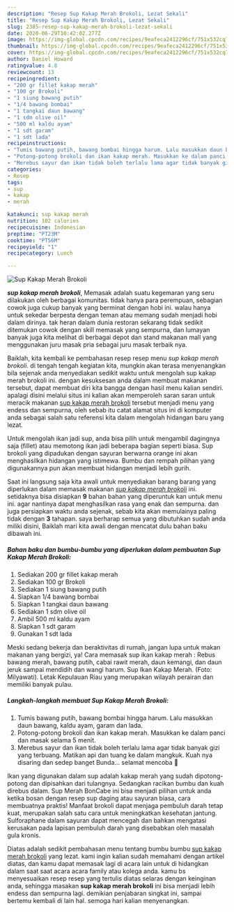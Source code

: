 ```yaml
---
description: "Resep Sup Kakap Merah Brokoli, Lezat Sekali"
title: "Resep Sup Kakap Merah Brokoli, Lezat Sekali"
slug: 2385-resep-sup-kakap-merah-brokoli-lezat-sekali
date: 2020-06-29T10:42:02.277Z
image: https://img-global.cpcdn.com/recipes/9eafeca2412296cf/751x532cq70/sup-kakap-merah-brokoli-foto-resep-utama.jpg
thumbnail: https://img-global.cpcdn.com/recipes/9eafeca2412296cf/751x532cq70/sup-kakap-merah-brokoli-foto-resep-utama.jpg
cover: https://img-global.cpcdn.com/recipes/9eafeca2412296cf/751x532cq70/sup-kakap-merah-brokoli-foto-resep-utama.jpg
author: Daniel Howard
ratingvalue: 4.8
reviewcount: 13
recipeingredient:
- "200 gr fillet kakap merah"
- "100 gr Brokoli"
- "1 siung bawang putih"
- "1/4 bawang bombai"
- "1 tangkai daun bawang"
- "1 sdm olive oil"
- "500 ml kaldu ayam"
- "1 sdt garam"
- "1 sdt lada"
recipeinstructions:
- "Tumis bawang putih, bawang bombai hingga harum. Lalu masukkan daun bawang, kaldu ayam, garam dan lada."
- "Potong-potong brokoli dan ikan kakap merah. Masukkan ke dalam panci dan masak selama 5 menit."
- "Merebus sayur dan ikan tidak boleh terlalu lama agar tidak banyak gizi yang terbuang. Matikan api dan tuang ke dalam mangkuk. Kuah nya disaring dan sedep banget Bunda... selamat mencoba 🤤"
categories:
- Resep
tags:
- sup
- kakap
- merah

katakunci: sup kakap merah 
nutrition: 102 calories
recipecuisine: Indonesian
preptime: "PT23M"
cooktime: "PT56M"
recipeyield: "1"
recipecategory: Lunch

---
```



![Sup Kakap Merah Brokoli](https://img-global.cpcdn.com/recipes/9eafeca2412296cf/751x532cq70/sup-kakap-merah-brokoli-foto-resep-utama.jpg)

<b><i>sup kakap merah brokoli</i></b>, Memasak adalah suatu kegemaran yang seru dilakukan oleh berbagai komunitas. tidak hanya para perempuan, sebagian cowok juga cukup banyak yang berminat dengan hobi ini. walau hanya untuk sekedar berpesta dengan teman atau memang sudah menjadi hobi dalam dirinya. tak heran dalam dunia restoran sekarang tidak sedikit ditemukan cowok dengan skill memasak yang sempurna, dan lumayan banyak juga kita melihat di berbagai depot dan stand makanan mall yang menggunakan juru masak pria sebagai juru masak terbaik nya.

Baiklah, kita kembali ke pembahasan resep resep menu <i>sup kakap merah brokoli</i>. di tengah tengah kegiatan kita, mungkin akan terasa menyenangkan bila sejenak anda menyediakan sedikit waktu untuk mengolah sup kakap merah brokoli ini. dengan kesuksesan anda dalam membuat makanan tersebut, dapat membuat diri kita bangga dengan hasil menu kalian sendiri. apalagi disini melalui situs ini kalian akan memperoleh saran saran untuk meracik makanan <u>sup kakap merah brokoli</u> tersebut menjadi menu yang endess dan sempurna, oleh sebab itu catat alamat situs ini di komputer anda sebagai salah satu referensi kita dalam mengolah hidangan baru yang lezat.

Untuk mengolah ikan jadi sup, anda bisa pilih untuk mengambil dagingnya saja (fillet) atau memotong ikan jadi beberapa bagian seperti biasa. Sup brokoli yang dipadukan dengan sayuran berwarna orange ini akan menghasilkan hidangan yang istimewa. Bumbu dan rempah pilihan yang digunakannya pun akan membuat hidangan menjadi lebih gurih.


Saat ini langsung saja kita awali untuk menyediakan barang barang yang diperlukan dalam memasak makanan <u><i>sup kakap merah brokoli</i></u> ini. setidaknya bisa disiapkan <b>9</b> bahan bahan yang diperuntuk kan untuk menu ini. agar nantinya dapat menghasilkan rasa yang enak dan sempurna. dan juga persiapkan waktu anda sejenak, sebab kita akan memulainya paling tidak dengan <b>3</b> tahapan. saya berharap semua yang dibutuhkan sudah anda miliki disini, Baiklah mari kita awali dengan mencatat dulu bahan baku dibawah ini.

<!--inarticleads1-->

##### Bahan baku dan bumbu-bumbu yang diperlukan dalam pembuatan Sup Kakap Merah Brokoli:

1. Sediakan 200 gr fillet kakap merah
1. Sediakan 100 gr Brokoli
1. Sediakan 1 siung bawang putih
1. Siapkan 1/4 bawang bombai
1. Siapkan 1 tangkai daun bawang
1. Sediakan 1 sdm olive oil
1. Ambil 500 ml kaldu ayam
1. Siapkan 1 sdt garam
1. Gunakan 1 sdt lada


Meski sedang bekerja dan beraktivitas di rumah, jangan lupa untuk makan makanan yang bergizi, ya! Cara memasak sup ikan kakap merah : Rebus bawang merah, bawang putih, cabai rawit merah, daun kemangi, dan daun jeruk sampai mendidih dan wangi harum. Sup Ikan Kakap Merah. (Foto: Milyawati). Letak Kepulauan Riau yang merupakan wilayah perairan dan memiliki banyak pulau. 

<!--inarticleads2-->

##### Langkah-langkah membuat Sup Kakap Merah Brokoli:

1. Tumis bawang putih, bawang bombai hingga harum. Lalu masukkan daun bawang, kaldu ayam, garam dan lada.
1. Potong-potong brokoli dan ikan kakap merah. Masukkan ke dalam panci dan masak selama 5 menit.
1. Merebus sayur dan ikan tidak boleh terlalu lama agar tidak banyak gizi yang terbuang. Matikan api dan tuang ke dalam mangkuk. Kuah nya disaring dan sedep banget Bunda... selamat mencoba 🤤


Ikan yang digunakan dalam sup adalah kakap merah yang sudah dipotong-potong dan dipisahkan dari tulangnya. Sedangkan racikan bumbu dan kuah direbus dalam. Sup Merah BonCabe ini bisa menjadi pilihan untuk anda ketika bosan dengan resep sup daging atau sayuran biasa, cara membuatnya praktis! Manfaat brokoli dapat menjaga pembuluh darah tetap kuat, merupakan salah satu cara untuk meningkatkan kesehatan jantung. Sulforaphane dalam sayuran dapat mencegah dan bahkan mengatasi kerusakan pada lapisan pembuluh darah yang disebabkan oleh masalah gula kronis. 

Diatas adalah sedikit pembahasan menu tentang bumbu bumbu <u>sup kakap merah brokoli</u> yang lezat. kami ingin kalian sudah memahami dengan artikel diatas, dan kamu dapat memasak lagi di acara lain untuk di hidangkan dalam saat saat acara acara family atau kolega anda. kamu bs menyesuaikan resep resep yang tertulis diatas selaras dengan keinginan anda, sehingga masakan <b>sup kakap merah brokoli</b> ini bisa menjadi lebih endess dan sempurna lagi. demikian penjabaran singkat ini, sampai bertemu kembali di lain hal. semoga hari kalian menyenangkan.
